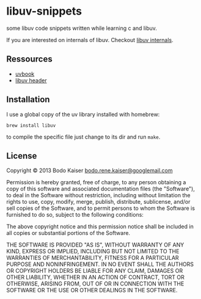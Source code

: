 # libuv-snippets

some libuv code snippets written while learning c and libuv.

If you are interested on internals of libuv. 
Checkout [libuv internals](http://github.com/bodokaiser/libuv-internals).

## Ressources

* [uvbook](http://nikhilm.github.com/uvbook)
* [libuv header](http://github.com/joyent/libuv/blob/master/include/uv.h)

## Installation

I use a global copy of the uv library installed with homebrew:

```
brew install libuv

```

to compile the specific file just change to its dir and run ```make```.

## License

Copyright © 2013 Bodo Kaiser <bodo.rene.kaiser@googlemail.com>

Permission is hereby granted, free of charge, to any person obtaining
a copy of this software and associated documentation files (the
"Software"), to deal in the Software without restriction, including
without limitation the rights to use, copy, modify, merge, publish,
distribute, sublicense, and/or sell copies of the Software, and to
permit persons to whom the Software is furnished to do so, subject to
the following conditions:

The above copyright notice and this permission notice shall be
included in all copies or substantial portions of the Software.

THE SOFTWARE IS PROVIDED "AS IS", WITHOUT WARRANTY OF ANY KIND,
EXPRESS OR IMPLIED, INCLUDING BUT NOT LIMITED TO THE WARRANTIES OF
MERCHANTABILITY, FITNESS FOR A PARTICULAR PURPOSE AND
NONINFRINGEMENT. IN NO EVENT SHALL THE AUTHORS OR COPYRIGHT HOLDERS BE
LIABLE FOR ANY CLAIM, DAMAGES OR OTHER LIABILITY, WHETHER IN AN ACTION
OF CONTRACT, TORT OR OTHERWISE, ARISING FROM, OUT OF OR IN CONNECTION
WITH THE SOFTWARE OR THE USE OR OTHER DEALINGS IN THE SOFTWARE.
